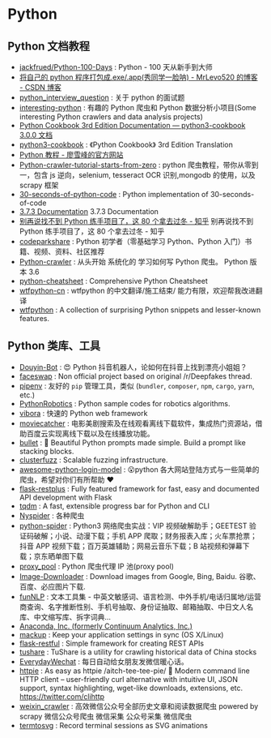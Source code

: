 ﻿# Python

## Python 文档教程

- [jackfrued/Python-100-Days](https://github.com/jackfrued/Python-100-Days) : Python - 100 天从新手到大师
- [将自己的 python 程序打包成.exe/.app(秀同学一脸呐) - MrLevo520 的博客 - CSDN 博客](https://blog.csdn.net/MrLevo520/article/details/51840217)
- [python_interview_question](https://github.com/kenwoodjw/python_interview_question) : 关于 python 的面试题
- [interesting-python](https://github.com/Alfred1984/interesting-python) : 有趣的 Python 爬虫和 Python 数据分析小项目(Some interesting Python crawlers and data analysis projects)
- [Python Cookbook 3rd Edition Documentation — python3-cookbook 3.0.0 文档](https://python3-cookbook.readthedocs.io/zh_CN/latest/)
- [python3-cookbook](https://github.com/yidao620c/python3-cookbook) : 《Python Cookbook》 3rd Edition Translation
- [Python 教程 - 廖雪峰的官方网站](https://www.liaoxuefeng.com/wiki/0014316089557264a6b348958f449949df42a6d3a2e542c000)
- [Python-crawler-tutorial-starts-from-zero](https://github.com/CriseLYJ/Python-crawler-tutorial-starts-from-zero) : python 爬虫教程，带你从零到一，包含 js 逆向，selenium, tesseract OCR 识别,mongodb 的使用，以及 scrapy 框架
- [30-seconds-of-python-code](https://github.com/kriadmin/30-seconds-of-python-code) : Python implementation of 30-seconds-of-code
- [3.7.3 Documentation](https://docs.python.org/zh-cn/3.7/) 3.7.3 Documentation
- [别再说找不到 Python 练手项目了，这 80 个拿去过冬 - 知乎](https://zhuanlan.zhihu.com/p/52550223) 别再说找不到 Python 练手项目了，这 80 个拿去过冬 - 知乎
- [codeparkshare](https://github.com/Yixiaohan/codeparkshare) : Python 初学者（零基础学习 Python、Python 入门）书籍、视频、资料、社区推荐
- [Python-crawler](https://github.com/Ehco1996/Python-crawler) : 从头开始 系统化的 学习如何写 Python 爬虫。 Python 版本 3.6
- [python-cheatsheet](https://github.com/gto76/python-cheatsheet) : Comprehensive Python Cheatsheet
- [wtfpython-cn](https://github.com/leisurelicht/wtfpython-cn) : wtfpython 的中文翻译/施工结束/ 能力有限，欢迎帮我改进翻译
- [wtfpython](https://github.com/satwikkansal/wtfpython) : A collection of surprising Python snippets and lesser-known features.

## Python 类库、工具

- [Douyin-Bot](https://github.com/wangshub/Douyin-Bot) : 😍 Python 抖音机器人，论如何在抖音上找到漂亮小姐姐？
- [faceswap](https://github.com/deepfakes/faceswap) : Non official project based on original /r/Deepfakes thread.
- [pipenv](https://github.com/pypa/pipenv) : 友好的 `pip` 管理工具，类似 (`bundler`, `composer`, `npm`, `cargo`, `yarn`, etc.)
- [PythonRobotics](https://github.com/AtsushiSakai/PythonRobotics) : Python sample codes for robotics algorithms.
- [vibora](https://github.com/vibora-io/vibora) : 快速的 Python web framework
- [moviecatcher](https://github.com/EvilCult/moviecatcher) : 电影美剧搜索及在线观看离线下载软件，集成热门资源站，借助百度云实现离线下载以及在线播放功能。
- [bullet](https://github.com/Mckinsey666/bullet) : 🚅 Beautiful Python prompts made simple. Build a prompt like stacking blocks.
- [clusterfuzz](https://github.com/google/clusterfuzz) : Scalable fuzzing infrastructure.
- [awesome-python-login-model](https://github.com/CriseLYJ/awesome-python-login-model) : 😮python 各大网站登陆方式与一些简单的爬虫，希望对你们有所帮助 ❤️
- [flask-restplus](https://github.com/noirbizarre/flask-restplus) : Fully featured framework for fast, easy and documented API development with Flask
- [tqdm](https://github.com/tqdm/tqdm) : A fast, extensible progress bar for Python and CLI
- [Nyspider](https://github.com/Nyloner/Nyspider) : 各种爬虫
- [python-spider](https://github.com/Jack-Cherish/python-spider) : Python3 网络爬虫实战：VIP 视频破解助手；GEETEST 验证码破解；小说、动漫下载；手机 APP 爬取；财务报表入库；火车票抢票；抖音 APP 视频下载；百万英雄辅助；网易云音乐下载；B 站视频和弹幕下载；京东晒单图下载
- [proxy_pool](https://github.com/jhao104/proxy_pool) : Python 爬虫代理 IP 池(proxy pool)
- [Image-Downloader](https://github.com/sczhengyabin/Image-Downloader) : Download images from Google, Bing, Baidu. 谷歌、百度、必应图片下载.
- [funNLP](https://github.com/fighting41love/funNLP)
  : 文本工具集 - 中英文敏感词、语言检测、中外手机/电话归属地/运营商查询、名字推断性别、手机号抽取、身份证抽取、邮箱抽取、中日文人名库、中文缩写库、拆字词典...
- [Anaconda, Inc. (formerly Continuum Analytics, Inc.)](https://github.com/ContinuumIO)
- [mackup](https://github.com/lra/mackup) : Keep your application settings in sync (OS X/Linux)
- [flask-restful](https://github.com/flask-restful/flask-restful) : Simple framework for creating REST APIs
- [tushare](https://github.com/waditu/tushare) : TuShare is a utility for crawling historical data of China stocks
- [EverydayWechat](https://github.com/sfyc23/EverydayWechat) : 每日自动给女朋友发微信暖心话。
- [httpie](https://github.com/jakubroztocil/httpie) : As easy as httpie /aitch-tee-tee-pie/ 🥧 Modern command line HTTP client – user-friendly curl alternative with intuitive UI, JSON support, syntax highlighting, wget-like downloads, extensions, etc. <https://twitter.com/clihttp>
- [weixin_crawler](https://github.com/wonderfulsuccess/weixin_crawler) : 高效微信公众号全部历史文章和阅读数据爬虫 powered by scrapy 微信公众号爬虫 微信采集 公众号采集 微信爬虫
- [termtosvg](https://github.com/nbedos/termtosvg) : Record terminal sessions as SVG animations
